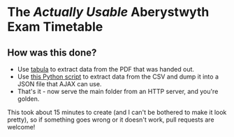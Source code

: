 # The *Actually Usable* Aberystwyth Exam Timetable

## How was this done?

* Use [tabula][1] to extract data from the PDF that was handed out.
* Use [this Python script][2] to extract data from the CSV and dump it into a JSON file that AJAX
  can use.
* That's it - now serve the main folder from an HTTP server, and you're golden.

This took about 15 minutes to create (and I can't be bothered to make it look pretty), so if
something goes wrong or it doesn't work, pull requests are welcome!

[1]: http://tabula.technology
[2]: https://github.com/charlienewey/usable-exam-timetable/blob/gh-pages/extract-exams.py
